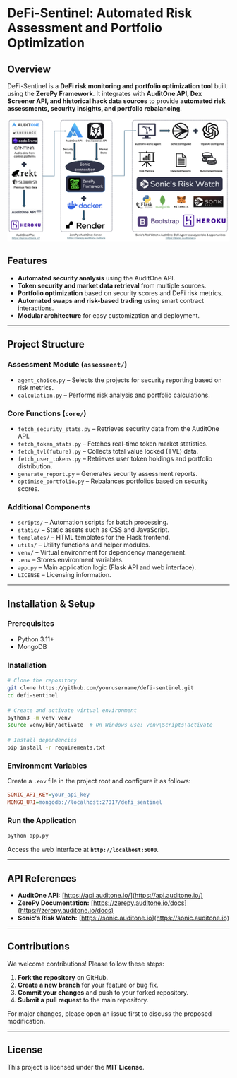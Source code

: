 # **DeFi-Sentinel: Automated Risk Assessment and Portfolio Optimization**

## **Overview**
DeFi-Sentinel is a **DeFi risk monitoring and portfolio optimization tool** built using the **ZerePy Framework**. It integrates with **AuditOne API, Dex Screener API, and historical hack data sources** to provide **automated risk assessments, security insights, and portfolio rebalancing**.

![Sonic's Risk Watch](static/img/zerepy_server.png)

## **Features**
- **Automated security analysis** using the AuditOne API.
- **Token security and market data retrieval** from multiple sources.
- **Portfolio optimization** based on security scores and DeFi risk metrics.
- **Automated swaps and risk-based trading** using smart contract interactions.
- **Modular architecture** for easy customization and deployment.

---

## **Project Structure**

### **Assessment Module (`assessment/`)**
- `agent_choice.py` – Selects the projects for security reporting based on risk metrics.
- `calculation.py` – Performs risk analysis and portfolio calculations.

### **Core Functions (`core/`)**
- `fetch_security_stats.py` – Retrieves security data from the AuditOne API.
- `fetch_token_stats.py` – Fetches real-time token market statistics.
- `fetch_tvl(future).py` – Collects total value locked (TVL) data.
- `fetch_user_tokens.py` – Retrieves user token holdings and portfolio distribution.
- `generate_report.py` – Generates security assessment reports.
- `optimise_portfolio.py` – Rebalances portfolios based on security scores.

### **Additional Components**
- `scripts/` – Automation scripts for batch processing.
- `static/` – Static assets such as CSS and JavaScript.
- `templates/` – HTML templates for the Flask frontend.
- `utils/` – Utility functions and helper modules.
- `venv/` – Virtual environment for dependency management.
- `.env` – Stores environment variables.
- `app.py` – Main application logic (Flask API and web interface).
- `LICENSE` – Licensing information.

---

## **Installation & Setup**
### **Prerequisites**
- Python 3.11+
- MongoDB

### **Installation**
```bash
# Clone the repository
git clone https://github.com/yourusername/defi-sentinel.git
cd defi-sentinel

# Create and activate virtual environment
python3 -m venv venv
source venv/bin/activate  # On Windows use: venv\Scripts\activate

# Install dependencies
pip install -r requirements.txt
```

### **Environment Variables**
Create a `.env` file in the project root and configure it as follows:
```ini
SONIC_API_KEY=your_api_key
MONGO_URI=mongodb://localhost:27017/defi_sentinel
```

### **Run the Application**
```bash
python app.py
```
Access the web interface at **`http://localhost:5000`**.

---

## **API References**
- **AuditOne API:** [https://api.auditone.io/](https://api.auditone.io/)
- **ZerePy Documentation:** [https://zerepy.auditone.io/docs](https://zerepy.auditone.io/docs)
- **Sonic's Risk Watch:** [https://sonic.auditone.io](https://sonic.auditone.io)

---

## **Contributions**
We welcome contributions! Please follow these steps:
1. **Fork the repository** on GitHub.
2. **Create a new branch** for your feature or bug fix.
3. **Commit your changes** and push to your forked repository.
4. **Submit a pull request** to the main repository.

For major changes, please open an issue first to discuss the proposed modification.

---

## **License**
This project is licensed under the **MIT License**.
